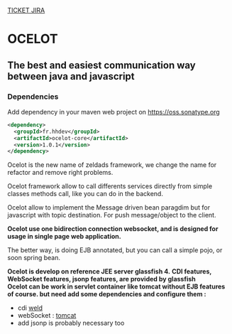 [TICKET JIRA](https://issues.sonatype.org/browse/OSSRH-15324)
# OCELOT
## The best and easiest communication way between java and javascript
### Dependencies
Add dependency in your maven web project on https://oss.sonatype.org

```xml
<dependency>
  <groupId>fr.hhdev</groupId>
  <artifactId>ocelot-core</artifactId>
  <version>1.0.1</version>
</dependency>
```

Ocelot is the new name of zeldads framework, we change the name for refactor and remove right problems.

Ocelot framework allow to call differents services directly from simple classes methods call, like you can do in the backend.

Ocelot allow to implement the Message driven bean paragdim but for javascript with topic destination.
For push message/object to the client.

**Ocelot use one bidirection connection websocket, and is designed for usage in  single page web application.**

The better way, is doing EJB annotated, but you can call a simple pojo, or soon spring bean.

**Ocelot is develop on reference JEE server glassfish 4.**
**CDI features, WebSocket features, jsonp features, are provided by glassfish**  
**Ocelot can be work in servlet container like tomcat without EJB features of course. but need add some dependencies and configure them :**
 - cdi [weld](http://docs.jboss.org/weld/reference/1.0.0/en-US/html/environments.html)
 - webSocket : [tomcat](http://tomcat.apache.org/tomcat-7.0-doc/web-socket-howto.html)
 - add jsonp is probably necessary too


